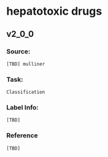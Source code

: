# hepatotoxic drugs

## v2_0_0

### Source: 
    [TBD] mulliner

### Task: 
    Classification
    
### Label Info:
    [TBD]

### Reference
    [TBD]

